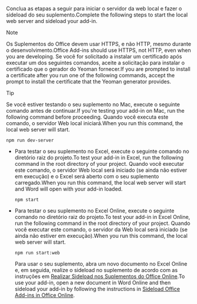 
<span data-ttu-id="e8768-101">Conclua as etapas a seguir para iniciar o servidor da web local e fazer o sideload do seu suplemento.</span><span class="sxs-lookup"><span data-stu-id="e8768-101">Complete the following steps to start the local web server and sideload your add-in.</span></span>

> [!NOTE]
> <span data-ttu-id="e8768-102">Os Suplementos do Office devem usar HTTPS, e não HTTP, mesmo durante o desenvolvimento.</span><span class="sxs-lookup"><span data-stu-id="e8768-102">Office Add-ins should use HTTPS, not HTTP, even when you are developing.</span></span> <span data-ttu-id="e8768-103">Se você for solicitado a instalar um certificado após executar um dos seguintes comandos, aceite a solicitação para instalar o certificado que o gerador do Yeoman fornecer.</span><span class="sxs-lookup"><span data-stu-id="e8768-103">If you are prompted to install a certificate after you run one of the following commands, accept the prompt to install the certificate that the Yeoman generator provides.</span></span>

> [!TIP]
> <span data-ttu-id="e8768-104">Se você estiver testando o seu suplemento no Mac, execute o seguinte comando antes de continuar.</span><span class="sxs-lookup"><span data-stu-id="e8768-104">If you're testing your add-in on Mac, run the following command before proceeding.</span></span> <span data-ttu-id="e8768-105">Quando você executa este comando, o servidor Web local iniciará.</span><span class="sxs-lookup"><span data-stu-id="e8768-105">When you run this command, the local web server will start.</span></span>
>
> ```command&nbsp;line
> npm run dev-server
> ```

- <span data-ttu-id="e8768-106">Para testar o seu suplemento no Excel, execute o seguinte comando no diretório raiz do projeto.</span><span class="sxs-lookup"><span data-stu-id="e8768-106">To test your add-in in Excel, run the following command in the root directory of your project.</span></span> <span data-ttu-id="e8768-107">Quando você executar este comando, o servidor Web local será iniciado (se ainda não estiver em execução) e o Excel será aberto com o seu suplemento carregado.</span><span class="sxs-lookup"><span data-stu-id="e8768-107">When you run this command, the local web server will start and Word will open with your add-in loaded.</span></span>

    ```command&nbsp;line
    npm start
    ```

- <span data-ttu-id="e8768-108">Para testar o seu suplemento no Excel Online, execute o seguinte comando no diretório raiz do projeto.</span><span class="sxs-lookup"><span data-stu-id="e8768-108">To test your add-in in Excel Online, run the following command in the root directory of your project.</span></span> <span data-ttu-id="e8768-109">Quando você executar este comando, o servidor da Web local será iniciado (se ainda não estiver em execução).</span><span class="sxs-lookup"><span data-stu-id="e8768-109">When you run this command, the local web server will start.</span></span>

    ```command&nbsp;line
    npm run start:web
    ```

    <span data-ttu-id="e8768-110">Para usar o seu suplemento, abra um novo documento no Excel Online e, em seguida, realize o sideload no suplemento de acordo com as instruções em [Realizar Sideload nos Suplementos do Office Online](../testing/sideload-office-add-ins-for-testing.md#sideload-an-office-add-in-in-office-online).</span><span class="sxs-lookup"><span data-stu-id="e8768-110">To use your add-in, open a new document in Word Online and then sideload your add-in by following the instructions in [Sideload Office Add-ins in Office Online](../testing/sideload-office-add-ins-for-testing.md#sideload-an-office-add-in-in-office-online).</span></span>

